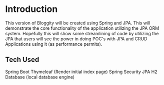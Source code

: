 # Introduction

This version of Bloggity will be created using Spring and JPA. This will demonstrate the core functionality of the application utilizing the JPA ORM system. Hopefully this will show some streamlining of code by utilizing the JPA that users will see the power in doing POC's with JPA and CRUD Applications using it (as performance permits).

## Tech Used

Spring Boot
Thymeleaf (Render initial index page)
Spring Security
JPA
H2 Database (local database engine)
